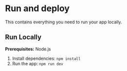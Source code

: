 # Run and deploy 

This contains everything you need to run your app locally.


## Run Locally

**Prerequisites:**  Node.js


1. Install dependencies:
   `npm install`
3. Run the app:
   `npm run dev`
